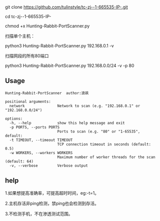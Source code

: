 git clone https://github.com/tulinstyle/tc-zj--1-665535-IP-.git

cd tc-zj--1-665535-IP-

chmod +x Hunting-Rabbit-PortScanner.py

扫描单个主机：

python3 Hunting-Rabbit-PortScanner.py 192.168.0.1 -v

扫描网段的所有80端口

python3 Hunting-Rabbit-PortScanner.py 192.168.0.0/24 -v -p 80


## Usage

```
Hunting-Rabbit-PortScanner  author:浪飒

positional arguments:
  network               Network to scan (e.g. "192.168.0.1" or "192.168.0.0/24")

options:
  -h, --help            show this help message and exit
  -p PORTS, --ports PORTS
                        Ports to scan (e.g. "80" or "1-65535", default: 
  -t TIMEOUT, --timeout TIMEOUT
                        TCP connection timeout in seconds (default: 0.5)
  -w WORKERS, --workers WORKERS
                        Maximum number of worker threads for the scan (default: 64)
  -v, --verbose         Verbose output
```

## help

1.如果想提高准确率，可提高超时时间，eg:-t=1。

2.主机存活非ping检测，禁ping也会检测到存活。

3.不检测手机，不在渗透测试范围。
